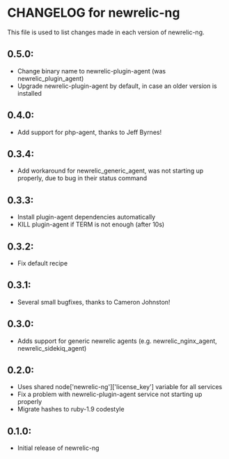 # CHANGELOG for newrelic-ng

This file is used to list changes made in each version of newrelic-ng.

## 0.5.0:

* Change binary name to newrelic-plugin-agent (was newrelic\_plugin\_agent)
* Upgrade newrelic-plugin-agent by default, in case an older version is installed

## 0.4.0:

* Add support for php-agent, thanks to Jeff Byrnes!

## 0.3.4:

* Add workaround for newrelic\_generic\_agent, was not starting up properly, due to bug in their status command

## 0.3.3:

* Install plugin-agent dependencies automatically
* KILL plugin-agent if TERM is not enough (after 10s)

## 0.3.2:

* Fix default recipe

## 0.3.1:

* Several small bugfixes, thanks to Cameron Johnston!

## 0.3.0:

* Adds support for generic newrelic agents (e.g. newrelic\_nginx\_agent, newrelic\_sidekiq\_agent)

## 0.2.0:

* Uses shared node['newrelic-ng']['license_key'] variable for all services
* Fix a problem with newrelic-plugin-agent service not starting up properly
* Migrate hashes to ruby-1.9 codestyle

## 0.1.0:

* Initial release of newrelic-ng
